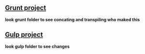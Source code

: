 ## [Grunt project](./grunt-project/)
**look grunt folder to see concating and transpiling who maked this**

## [Gulp project](./gulp-project/)
**look gulp folder to see changes**
